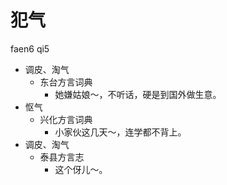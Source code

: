 # 犯气
faen6 qi5
+ 调皮、淘气
  * 东台方言词典
    - 她嫌姑娘～，不听话，硬是到国外做生意。
+ 怄气
  * 兴化方言词典
    - 小家伙这几天～，连学都不背上。
+ 调皮、淘气
  * 泰县方言志
    - 这个伢儿～。
